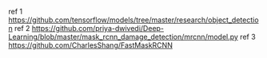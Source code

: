ref 1 https://github.com/tensorflow/models/tree/master/research/object_detection
ref 2 https://github.com/priya-dwivedi/Deep-Learning/blob/master/mask_rcnn_damage_detection/mrcnn/model.py
ref 3 https://github.com/CharlesShang/FastMaskRCNN